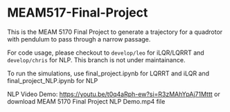 # MEAM517-Final-Project

This is the MEAM 5170 Final Project to generate a trajectory for a quadrotor with pendulum to pass through a narrow passage.

For code usage, please checkout to `develop/leo` for iLQR/LQRRT and `develop/chris` for NLP. This branch is not under maintainance. 

To run the simulations, use final_project.ipynb for LQRRT and iLQR and final_project_NLP.ipynb for NLP

NLP Video Demo: https://youtu.be/t0q4aRph-ew?si=R3zMAhYpAj71Mttt or download MEAM 5170 Final Project NLP Demo.mp4 file